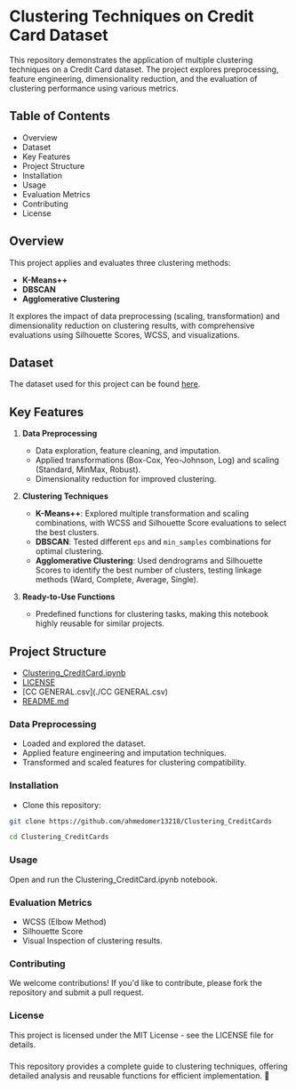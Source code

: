 # Clustering Techniques on Credit Card Dataset  

This repository demonstrates the application of multiple clustering techniques on a Credit Card dataset. The project explores preprocessing, feature engineering, dimensionality reduction, and the evaluation of clustering performance using various metrics.  

## Table of Contents  
- Overview  
- Dataset  
- Key Features  
- Project Structure  
- Installation  
- Usage  
- Evaluation Metrics  
- Contributing  
- License  

## Overview  
This project applies and evaluates three clustering methods:  
- **K-Means++**  
- **DBSCAN**  
- **Agglomerative Clustering**  

It explores the impact of data preprocessing (scaling, transformation) and dimensionality reduction on clustering results, with comprehensive evaluations using Silhouette Scores, WCSS, and visualizations.  

## Dataset  
The dataset used for this project can be found [here](https://www.kaggle.com/code/nataliaole/cc-general-clustering).  

## Key Features  
1. **Data Preprocessing**  
   - Data exploration, feature cleaning, and imputation.  
   - Applied transformations (Box-Cox, Yeo-Johnson, Log) and scaling (Standard, MinMax, Robust).  
   - Dimensionality reduction for improved clustering.  

2. **Clustering Techniques**  
   - **K-Means++**: Explored multiple transformation and scaling combinations, with WCSS and Silhouette Score evaluations to select the best clusters.  
   - **DBSCAN**: Tested different `eps` and `min_samples` combinations for optimal clustering.  
   - **Agglomerative Clustering**: Used dendrograms and Silhouette Scores to identify the best number of clusters, testing linkage methods (Ward, Complete, Average, Single).  

3. **Ready-to-Use Functions**  
   - Predefined functions for clustering tasks, making this notebook highly reusable for similar projects.  

## Project Structure   
- [Clustering_CreditCard.ipynb](./Clustering_CreditCard.ipynb)  
- [LICENSE](./LICENSE)  
- [CC GENERAL.csv](./CC GENERAL.csv)  
- [README.md](./README.md)  

### Data Preprocessing  
- Loaded and explored the dataset.  
- Applied feature engineering and imputation techniques.  
- Transformed and scaled features for clustering compatibility.  

### Installation  
- Clone this repository:  
```bash  
git clone https://github.com/ahmedomer13218/Clustering_CreditCards  

cd Clustering_CreditCards  
```
### Usage
Open and run the Clustering_CreditCard.ipynb notebook.

### Evaluation Metrics
- WCSS (Elbow Method)
- Silhouette Score
- Visual Inspection of clustering results.

### Contributing
We welcome contributions! If you'd like to contribute, please fork the repository and submit a pull request.

### License
This project is licensed under the MIT License - see the LICENSE file for details.

###
This repository provides a complete guide to clustering techniques, offering detailed analysis and reusable functions for efficient implementation. 🎯
